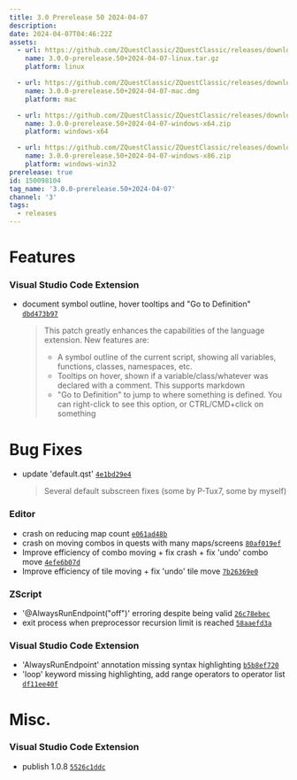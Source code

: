 ```yaml
---
title: 3.0 Prerelease 50 2024-04-07
description: 
date: 2024-04-07T04:46:22Z
assets: 
  - url: https://github.com/ZQuestClassic/ZQuestClassic/releases/download/3.0.0-prerelease.50%2B2024-04-07/3.0.0-prerelease.50%2B2024-04-07-linux.tar.gz
    name: 3.0.0-prerelease.50+2024-04-07-linux.tar.gz
    platform: linux

  - url: https://github.com/ZQuestClassic/ZQuestClassic/releases/download/3.0.0-prerelease.50%2B2024-04-07/3.0.0-prerelease.50%2B2024-04-07-mac.dmg
    name: 3.0.0-prerelease.50+2024-04-07-mac.dmg
    platform: mac

  - url: https://github.com/ZQuestClassic/ZQuestClassic/releases/download/3.0.0-prerelease.50%2B2024-04-07/3.0.0-prerelease.50%2B2024-04-07-windows-x64.zip
    name: 3.0.0-prerelease.50+2024-04-07-windows-x64.zip
    platform: windows-x64

  - url: https://github.com/ZQuestClassic/ZQuestClassic/releases/download/3.0.0-prerelease.50%2B2024-04-07/3.0.0-prerelease.50%2B2024-04-07-windows-x86.zip
    name: 3.0.0-prerelease.50+2024-04-07-windows-x86.zip
    platform: windows-win32
prerelease: true
id: 150098104
tag_name: '3.0.0-prerelease.50+2024-04-07'
channel: '3'
tags:
  - releases
---
```





# Features

### Visual Studio Code Extension

- document symbol outline, hover tooltips and "Go to Definition" [`dbd473b97`](https://github.com/ZQuestClassic/ZQuestClassic/commit/dbd473b97a9796fc65248cd9b65c91ad359361ec)
   &nbsp;
   >This patch greatly enhances the capabilities of the language extension. New features are:  
   >
   >* A symbol outline of the current script, showing all variables,
   >  functions, classes, namespaces, etc.
   >* Tooltips on hover, shown if a variable/class/whatever was declared
   >  with a comment. This supports markdown
   >* "Go to Definition" to jump to where something is defined. You can
   >  right-click to see this option, or CTRL/CMD+click on something
   >

# Bug Fixes

- update 'default.qst' [`4e1bd29e4`](https://github.com/ZQuestClassic/ZQuestClassic/commit/4e1bd29e4c96ec108fb0518bc4d0d587823334a9)
   &nbsp;
   >Several default subscreen fixes (some by P-Tux7, some by myself) 
   >

### Editor

- crash on reducing map count [`e061ad48b`](https://github.com/ZQuestClassic/ZQuestClassic/commit/e061ad48b0d8d5db5d1eaef2d4c49cd56721c4ad)
- crash on moving combos in quests with many maps/screens [`80af019ef`](https://github.com/ZQuestClassic/ZQuestClassic/commit/80af019ef4835ae40dce4db8f3f1ecebe89f1f14)
- Improve efficiency of combo moving + fix crash + fix 'undo' combo move [`4efe6b07d`](https://github.com/ZQuestClassic/ZQuestClassic/commit/4efe6b07dff7f9a504fd20f877bd92abf66ae758)
- Improve efficiency of tile moving + fix 'undo' tile move [`7b26369e0`](https://github.com/ZQuestClassic/ZQuestClassic/commit/7b26369e090ecb09a7beee13542a06d6a6f4f570)

### ZScript

- '@AlwaysRunEndpoint("off")' erroring despite being valid [`26c78ebec`](https://github.com/ZQuestClassic/ZQuestClassic/commit/26c78ebec25fcaab7db36521f0e4f3a894e9a8a0)
- exit process when preprocessor recursion limit is reached [`58aaefd3a`](https://github.com/ZQuestClassic/ZQuestClassic/commit/58aaefd3a36e88c7725016ee7fa42e4830115cca)

### Visual Studio Code Extension

- 'AlwaysRunEndpoint' annotation missing syntax highlighting [`b5b8ef720`](https://github.com/ZQuestClassic/ZQuestClassic/commit/b5b8ef720c981532c5524f7827778d815b609f5c)
- 'loop' keyword missing highlighting, add range operators to operator list [`df11ee40f`](https://github.com/ZQuestClassic/ZQuestClassic/commit/df11ee40f1d4436587c0fdac3f5cf115a597b449)

# Misc.

### Visual Studio Code Extension

- publish 1.0.8 [`5526c1ddc`](https://github.com/ZQuestClassic/ZQuestClassic/commit/5526c1ddc2511e64f9e97452606af15fd1f80986)
